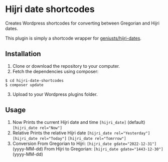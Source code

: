 # Hijri date shortcodes
Creates Wordpress shortcodes for converting between Gregorian and Hijri dates.

This plugin is simply a shortcode wrapper for [geniusts/hijri-dates](https://packagist.org/packages/geniusts/hijri-dates).

## Installation
1. Clone or download the repository to your computer.
2. Fetch the dependencies using composer:
```
$ cd hijri-date-shortcodes
$ composer update
```
3. Upload to your Wordpress plugins folder.

## Usage
1. Now
Prints the current Hijri date and time
`[hijri_date]` (default)
`[hijri_date rel="Now"]`
2. Relative
Prints the relative Hijri date
`[hijri_date rel="Yesterday"]`
`[hijri_date rel="Today"]`
`[hijri_date rel="Tomrrow"]`
3. Conversion
From Gregorian to Hijri:
`[hijri_date gdate="2022-12-31"]` (yyyy-MM-dd)
From Hijri to Gregorian:
`[hijri_date gdate="1443-12-30"]` (yyyy-MM-dd)
